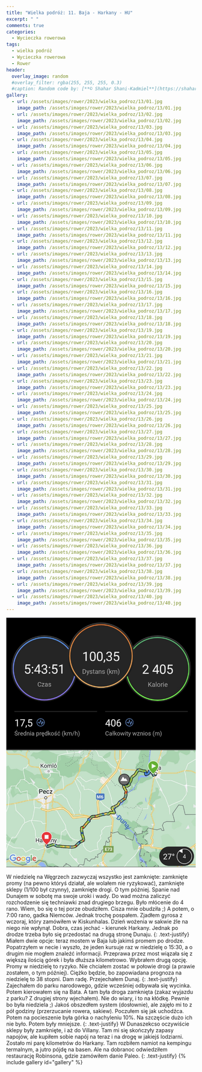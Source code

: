 ```yaml
---
title: "Wielka podróż: 11. Baja - Harkany - HU"
excerpt: " "
comments: true
categories:
  - Wycieczka rowerowa
tags:
  - wielka podróż
  - Wycieczka rowerowa
  - Rower
header:
  overlay_image: random
  #overlay_filter: rgba(255, 255, 255, 0.3)
  #caption: Random code by: [**© Shahar Shani-Kadmiel**](https://shaharkadmiel.github.io)"
gallery:
  - url: /assets/images/rower/2023/wielka_podroz/13/01.jpg
    image_path: /assets/images/rower/2023/wielka_podroz/13/01.jpg
  - url: /assets/images/rower/2023/wielka_podroz/13/02.jpg
    image_path: /assets/images/rower/2023/wielka_podroz/13/02.jpg
  - url: /assets/images/rower/2023/wielka_podroz/13/03.jpg
    image_path: /assets/images/rower/2023/wielka_podroz/13/03.jpg
  - url: /assets/images/rower/2023/wielka_podroz/13/04.jpg
    image_path: /assets/images/rower/2023/wielka_podroz/13/04.jpg
  - url: /assets/images/rower/2023/wielka_podroz/13/05.jpg
    image_path: /assets/images/rower/2023/wielka_podroz/13/05.jpg
  - url: /assets/images/rower/2023/wielka_podroz/13/06.jpg
    image_path: /assets/images/rower/2023/wielka_podroz/13/06.jpg
  - url: /assets/images/rower/2023/wielka_podroz/13/07.jpg
    image_path: /assets/images/rower/2023/wielka_podroz/13/07.jpg
  - url: /assets/images/rower/2023/wielka_podroz/13/08.jpg
    image_path: /assets/images/rower/2023/wielka_podroz/13/08.jpg
  - url: /assets/images/rower/2023/wielka_podroz/13/09.jpg
    image_path: /assets/images/rower/2023/wielka_podroz/13/09.jpg
  - url: /assets/images/rower/2023/wielka_podroz/13/10.jpg
    image_path: /assets/images/rower/2023/wielka_podroz/13/10.jpg
  - url: /assets/images/rower/2023/wielka_podroz/13/11.jpg
    image_path: /assets/images/rower/2023/wielka_podroz/13/11.jpg
  - url: /assets/images/rower/2023/wielka_podroz/13/12.jpg
    image_path: /assets/images/rower/2023/wielka_podroz/13/12.jpg
  - url: /assets/images/rower/2023/wielka_podroz/13/13.jpg
    image_path: /assets/images/rower/2023/wielka_podroz/13/13.jpg
  - url: /assets/images/rower/2023/wielka_podroz/13/14.jpg
    image_path: /assets/images/rower/2023/wielka_podroz/13/14.jpg
  - url: /assets/images/rower/2023/wielka_podroz/13/15.jpg
    image_path: /assets/images/rower/2023/wielka_podroz/13/15.jpg
  - url: /assets/images/rower/2023/wielka_podroz/13/16.jpg
    image_path: /assets/images/rower/2023/wielka_podroz/13/16.jpg
  - url: /assets/images/rower/2023/wielka_podroz/13/17.jpg
    image_path: /assets/images/rower/2023/wielka_podroz/13/17.jpg
  - url: /assets/images/rower/2023/wielka_podroz/13/18.jpg
    image_path: /assets/images/rower/2023/wielka_podroz/13/18.jpg
  - url: /assets/images/rower/2023/wielka_podroz/13/19.jpg
    image_path: /assets/images/rower/2023/wielka_podroz/13/19.jpg
  - url: /assets/images/rower/2023/wielka_podroz/13/20.jpg
    image_path: /assets/images/rower/2023/wielka_podroz/13/20.jpg
  - url: /assets/images/rower/2023/wielka_podroz/13/21.jpg
    image_path: /assets/images/rower/2023/wielka_podroz/13/21.jpg
  - url: /assets/images/rower/2023/wielka_podroz/13/22.jpg
    image_path: /assets/images/rower/2023/wielka_podroz/13/22.jpg
  - url: /assets/images/rower/2023/wielka_podroz/13/23.jpg
    image_path: /assets/images/rower/2023/wielka_podroz/13/23.jpg
  - url: /assets/images/rower/2023/wielka_podroz/13/24.jpg
    image_path: /assets/images/rower/2023/wielka_podroz/13/24.jpg
  - url: /assets/images/rower/2023/wielka_podroz/13/25.jpg
    image_path: /assets/images/rower/2023/wielka_podroz/13/25.jpg
  - url: /assets/images/rower/2023/wielka_podroz/13/26.jpg
    image_path: /assets/images/rower/2023/wielka_podroz/13/26.jpg
  - url: /assets/images/rower/2023/wielka_podroz/13/27.jpg
    image_path: /assets/images/rower/2023/wielka_podroz/13/27.jpg
  - url: /assets/images/rower/2023/wielka_podroz/13/28.jpg
    image_path: /assets/images/rower/2023/wielka_podroz/13/28.jpg
  - url: /assets/images/rower/2023/wielka_podroz/13/29.jpg
    image_path: /assets/images/rower/2023/wielka_podroz/13/29.jpg
  - url: /assets/images/rower/2023/wielka_podroz/13/30.jpg
    image_path: /assets/images/rower/2023/wielka_podroz/13/30.jpg
  - url: /assets/images/rower/2023/wielka_podroz/13/31.jpg
    image_path: /assets/images/rower/2023/wielka_podroz/13/31.jpg
  - url: /assets/images/rower/2023/wielka_podroz/13/32.jpg
    image_path: /assets/images/rower/2023/wielka_podroz/13/32.jpg
  - url: /assets/images/rower/2023/wielka_podroz/13/33.jpg
    image_path: /assets/images/rower/2023/wielka_podroz/13/33.jpg
  - url: /assets/images/rower/2023/wielka_podroz/13/34.jpg
    image_path: /assets/images/rower/2023/wielka_podroz/13/34.jpg
  - url: /assets/images/rower/2023/wielka_podroz/13/35.jpg
    image_path: /assets/images/rower/2023/wielka_podroz/13/35.jpg
  - url: /assets/images/rower/2023/wielka_podroz/13/36.jpg
    image_path: /assets/images/rower/2023/wielka_podroz/13/36.jpg
  - url: /assets/images/rower/2023/wielka_podroz/13/37.jpg
    image_path: /assets/images/rower/2023/wielka_podroz/13/37.jpg
  - url: /assets/images/rower/2023/wielka_podroz/13/38.jpg
    image_path: /assets/images/rower/2023/wielka_podroz/13/38.jpg
  - url: /assets/images/rower/2023/wielka_podroz/13/39.jpg
    image_path: /assets/images/rower/2023/wielka_podroz/13/39.jpg
  - url: /assets/images/rower/2023/wielka_podroz/13/40.jpg
    image_path: /assets/images/rower/2023/wielka_podroz/13/40.jpg
---
```

![mapka](/assets/images/rower/2023/wielka_podroz/13/mapka.png)

W niedzielę na Węgrzech zazwyczaj wszystko jest zamknięte: zamknięte promy (na pewno któryś działał, ale wolałem nie ryzykować), zamknięte sklepy (1/100 był czynny), zamknięte drogi. O tym później. Spanie nad Dunajem w sobotę ma swoje uroki i wady. Do wad można zaliczyć rozchodzenie się techniawki znad drugiego brzegu. Było młócenie do 4 rano. Wiem, bo się o tej porze obudziłem. Cisza mnie obudziła ;) A potem, o 7:00 rano, gadka Niemców. Jednak trochę pospałem. Zjadłem gyrosa z wczoraj, który zamówiłem w Kiskunhalas. Dzień wożenia w sakwie źle na niego nie wpłynął. Dobra, czas jechać - kierunek Harkany. Jednak po drodze trzeba było się przedostać na drugą stronę Dunaju.
{: .text-justify}
Miałem dwie opcje: teraz mostem w Baja lub jakimś promem po drodze. Popatrzyłem w necie i wyszło, że jeden kursuje raz w niedzielę o 15:30, a o drugim nie mogłem znaleźć informacji. Przeprawa przez most wiązała się z większą ilością górek i była dłuższa kilometrowo. Wybrałem drugą opcję. Promy w niedzielę to ryzyko. Nie chciałem zostać w połowie drogi (a prawie zostałem, o tym później). Ciężko będzie, bo zapowiadana prognoza na niedzielę to 38 stopni. Dam radę. Przejechałem Dunaj. 
{: .text-justify}
Zajechałem do parku narodowego, gdzie wcześniej odbywała się wycinka. Potem kierowałem się na Bata. A tam była droga zamknięta (zakaz wyjazdu z parku? Z drugiej strony wjechałem). Nie do wiary, i to na kłódkę. Pewnie bo była niedziela ;) Jakoś obszedłem system (dosłownie), ale zajęło mi to z pół godziny (przerzucanie rowera, sakiew). Poczułem się jak uchodźca. Potem na pocieszenie była górka o nachyleniu 10%. Na szczęście dużo ich nie było. Potem były mniejsze. 
{: .text-justify}
W Dunaszekcso oczywiście sklepy były zamknięte, i aż do Villany. Tam mi się skończyły zapasy napojów, ale kupiłem sobie napój na teraz i na drogę w jakiejś lodziarni. Zostało mi parę kilometrów do Harkany. Tam rozbiłem namiot na kempingu termalnym, a jutro pójdę na basen. Ale na dobranoc odwiedziłem restaurację Robinsona, gdzie zamówiłem danie Paleo.
{: .text-justify}
{% include gallery id="gallery" %}
